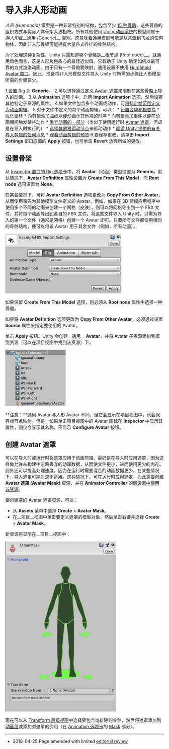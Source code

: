 # 导入非人形动画

*人形 (Humanoid)* 模型是一种非常特别的结构，包含至少 [15 种骨骼](ConfiguringtheAvatar.html)，这些骨骼的组织方式与实际人体骨架大致相符。所有其他使用 [Unity 动画系统](AnimationOverview.html)的模型则属于*非人形*或__通用 (Generic)__ 类别。这意味着通用模型可能是从茶壶到飞龙的任何物体，因此非人形骨架可能拥有大量各式各样的骨骼结构。

为了处理这种复杂性，Unity 只需知道哪个骨骼是__根节点 (Root node)__。就通用角色而言，这是人形角色质心的最佳近似值。它有助于 Unity 确定如何以最可靠的方式渲染动画。由于只有一个骨骼要映射，通用设置不使用 [Humanoid Avatar 窗口](class-Avatar.html)。因此，准备将非人形模型文件导入 Unity 时所需的步骤比人形模型所需的步骤要少。

1.[设置 Rig](#RigSetup) 为 __Generic__。
2.可以选择通过[定义 Avatar 遮罩](#AvatarMask)来限制在某些骨骼上导入的动画。
3.从 __Animation__ 选项卡中，启用 __Import Animation__ 选项，然后设置其他特定于资源的属性。
4.如果文件包含多个动画或动作，可[将特定帧范围定义为动画剪辑](Splittinganimations.html)。
5.对于文件中定义的每个动画剪辑，可以：
    * [设置姿势和根变换](class-AnimationClip.html#ClipProperties)
    * [优化循环](LoopingAnimationClips.html)
    * [向剪辑添加曲线](AnimationCurvesOnImportedClips.html)以便动画化其他项的时序
    * [向剪辑添加事件](AnimationEventsOnImportedClips.html)以便在动画期间触发某些动作
    * [丢弃动画的一部分](AnimationMaskOnImportedClips.html)（类似于使用运行时 [Avatar 遮罩](class-AvatarMask.html)，但却是在导入时执行的）
    * [选择其他根运动节点](AnimationRootMotionNodeOnImportedClips.html)来驱动动作
    * [阅读 Unity 提供的有关导入剪辑的任何消息](class-AnimationClip.html#ImportMessages)
    * [观看动画剪辑的预览](class-AnimationClip.html#AnimationPreview)
6.要保存更改，请单击 __Import Settings__ 窗口底部的 __Apply__ 按钮，也可单击 __Revert__ 放弃所做的更改。



<a name="RigSetup"></a> 
## 设置骨架

从 [Inspector 窗口的 Rig 选项卡](FBXImporter-Rig.html)中，将 __Avatar__（动画）类型设置为 __Generic__。默认情况下，__Avatar Definition__ 属性设置为 __Create From This Model__，而 __Root node__ 选项设置为 __None__。

在某些情况下，可将 __Avatar Definition__ 选项更改为 __Copy From Other Avatar__，从而使用事先为其他模型文件定义的 Avatar。例如，如果在 3D 建模应用程序中使用多个不同的动画来创建一个网格（皮肤），则可以将网格导出到一个 FBX 文件，并将每个动画导出到各自的 FBX 文件。将这些文件导入 Unity 时，只需为导入的第一个文件（通常是网格）创建一个 Avatar 即可。只要所有文件都使用相同的骨骼结构，便可以将该 Avatar 用于其余文件（例如，所有动画）。

![通用骨架](../uploads/Main/Rig-1.png)

如果保留 __Create From This Model__ 选项，则必须从 __Root node__ 属性中选择一种骨骼。

如果将 __Avatar Definition__ 选项更改为 __Copy From Other Avatar__，必须通过设置 __Source__ 属性来指定要使用的 Avatar。

单击 __Apply__ 按钮。Unity 会创建__通用__ __Avatar__，并将 Avatar 子资源添加到模型资源（可以在项目视图中找到该资源）下。

![Avatar 显示为导入模型的子资源](../uploads/Main/MecanimFBXNoAvatar2.png)

**注意：**通用 Avatar 与人形 Avatar 不同，但它会显示在项目视图中，也会保存根节点映射。但是，如果单击项目视图中的 Avatar 图标在 __Inspector__ 中显示其属性，则仅会显示其名称，不显示 __Configure Avatar__ 按钮。


<a name="AvatarMask"></a> 
## 创建 Avatar 遮罩

可以在导入时或运行时将遮罩应用于动画剪辑。最好是在导入时应用遮罩，因为这样做允许从构建中忽略丢弃的动画数据，从而使文件更小，进而使用更少的内存。此外还可以提高处理速度，因为在运行时需要混合的动画数据更少。在某些情况下，导入遮罩可能对您不适用。这种情况下，可在运行时应用遮罩，为此需要创建 __Avatar 遮罩 (Avatar Mask)__ 资源，并在 __Animator Controller__ 的[层设置中使用该资源](AnimationLayers.html)。

要创建空的 Avatar 遮罩资源，可以：

* 从 __Assets__ 菜单中选择 __Create__ &gt; __Avatar Mask__。
* 在__项目__视图中单击要定义遮罩的模型对象，然后单击右键并选择 __Create__ &gt; __Avatar Mask__。

新资源将显示在__项目__视图中：

![Avatar Mask 窗口](../uploads/Main/ConfiguringtheAvatar-Mask.png)

现在可以从 [Transform 层级视图](class-AvatarMask.html#Transform)中选择要包含或排除的骨骼，然后将遮罩添加到[动画层](AnimationLayers.html)或添加对遮罩的引用（在 [Animation 选项卡](class-AnimationClip.html)的 [Mask](AnimationMaskOnImportedClips.html) 部分）。

---

* <span class="page-edit"> 2018-04-25  Page amended with limited [editorial review](DocumentationEditorialReview.html)
</span>
